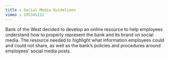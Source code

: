```yaml
---
title : Social Media Guidelines
vimeo : 195345111
---
```

Bank of the West decided to develop an online resource to help employees understand how to properly represent the bank and its brand on social media. The resource needed to highlight what information employees could and could not share, as well as the bank’s policies and procedures around employees’ social media posts.
